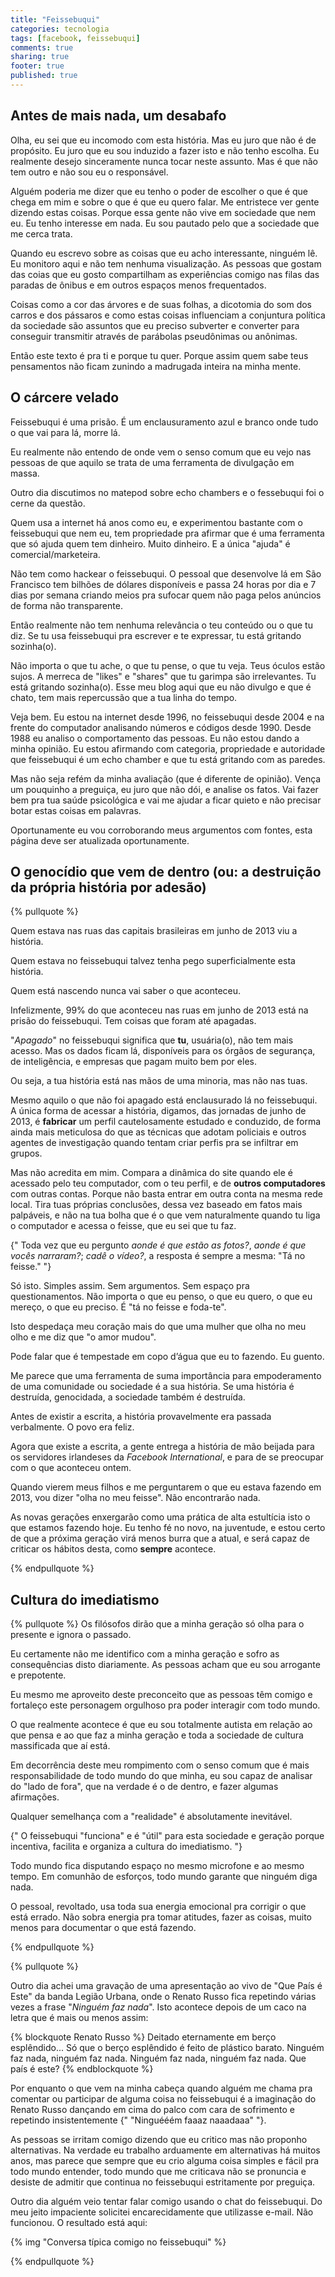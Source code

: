 ```yaml
---
title: "Feissebuqui"
categories: tecnologia
tags: [facebook, feissebuqui]
comments: true
sharing: true
footer: true
published: true
---
```


## Antes de mais nada, um desabafo

Olha, eu sei que eu incomodo com esta história. Mas eu juro que não é de propósito. Eu juro que eu sou induzido a fazer isto e não tenho escolha. Eu realmente desejo sinceramente nunca tocar neste assunto. Mas é que não tem outro e não sou eu o responsável.

Alguém poderia me dizer que eu tenho o poder de escolher o que é que chega em mim e sobre o que é que eu quero falar. Me entristece ver gente dizendo estas coisas. Porque essa gente não vive em sociedade que nem eu. Eu tenho interesse em nada. Eu sou pautado pelo que a sociedade que me cerca trata.

Quando eu escrevo sobre as coisas que eu acho interessante, ninguém lê. Eu monitoro aqui e não tem nenhuma visualização. As pessoas que gostam das coias que eu gosto compartilham as experiências comigo nas filas das paradas de ônibus e em outros espaços menos frequentados.

Coisas como a cor das árvores e de suas folhas, a dicotomia do som dos carros e dos pássaros e como estas coisas influenciam a conjuntura política da sociedade são assuntos que eu preciso subverter e converter para conseguir transmitir através de parábolas pseudônimas ou anônimas.

Então este texto é pra ti e porque tu quer. Porque assim quem sabe teus pensamentos não ficam zunindo a madrugada inteira na minha mente.

<!-- more -->

## O cárcere velado

Feissebuqui é uma prisão. É um enclausuramento azul e branco onde tudo o que vai para lá, morre lá.

Eu realmente não entendo de onde vem o senso comum que eu vejo nas pessoas de que aquilo se trata de uma ferramenta de divulgação em massa.

Outro dia discutimos no matepod sobre echo chambers e o fessebuqui foi o cerne da questão.

Quem usa a internet há anos como eu, e experimentou bastante com o feissebuqui que nem eu, tem propriedade pra afirmar que é uma ferramenta que só ajuda quem tem dinheiro. Muito dinheiro. E a única "ajuda" é comercial/marketeira.

Não tem como hackear o feissebuqui. O pessoal que desenvolve lá em São Francisco tem bilhões de dólares disponíveis e passa 24 horas por dia e 7 dias por semana criando meios pra sufocar quem não paga pelos anúncios de forma não transparente.

Então realmente não tem nenhuma relevância o teu conteúdo ou o que tu diz. Se tu usa feissebuqui pra escrever e te expressar, tu está gritando sozinha(o).

Não importa o que tu ache, o que tu pense, o que tu veja. Teus óculos estão sujos. A merreca de "likes" e "shares" que tu garimpa são irrelevantes. Tu está gritando sozinha(o). Esse meu blog aqui que eu não divulgo e que é chato, tem mais repercussão que a tua linha do tempo.

Veja bem. Eu estou na internet desde 1996, no feissebuqui desde 2004 e na frente do computador analisando números e códigos desde 1990. Desde 1988 eu analiso o comportamento das pessoas. Eu não estou dando a minha opinião. Eu estou afirmando com categoria, propriedade e autoridade que feissebuqui é um echo chamber e que tu está gritando com as paredes.

Mas não seja refém da minha avaliação (que é diferente de opinião). Vença um pouquinho a preguiça, eu juro que não dói, e analise os fatos. Vai fazer bem pra tua saúde psicológica e vai me ajudar a ficar quieto e não precisar botar estas coisas em palavras.

Oportunamente eu vou corroborando meus argumentos com fontes, esta página deve ser atualizada oportunamente.

## O genocídio que vem de dentro (ou: a destruição da própria história por adesão)

{% pullquote %}

Quem estava nas ruas das capitais brasileiras em junho de 2013 viu a história.

Quem estava no feissebuqui talvez tenha pego superficialmente esta história.

Quem está nascendo nunca vai saber o que aconteceu.

Infelizmente, 99% do que aconteceu nas ruas em junho de 2013 está na prisão do feissebuqui. Tem coisas que foram até apagadas.

"*Apagado*" no feissebuqui significa que **tu**, usuária(o), não tem mais acesso. Mas os dados ficam lá, disponíveis para os órgãos de segurança, de inteligência, e empresas que pagam muito bem por eles.

Ou seja, a tua história está nas mãos de uma minoria, mas não nas tuas.

Mesmo aquilo o que não foi apagado está enclausurado lá no feissebuqui. A única forma de acessar a história, digamos, das jornadas de junho de 2013, é **fabricar** um perfil cautelosamente estudado e conduzido, de forma ainda mais meticulosa do que as técnicas que adotam policiais e outros agentes de investigação quando tentam criar perfis pra se infiltrar em grupos.

Mas não acredita em mim. Compara a dinâmica do site quando ele é acessado pelo teu computador, com o teu perfil, e de **outros computadores** com outras contas. Porque não basta entrar em outra conta na mesma rede local. Tira tuas próprias conclusões, dessa vez baseado em fatos mais palpáveis, e não na tua bolha que é o que vem naturalmente quando tu liga o computador e acessa o feisse, que eu sei que tu faz.

{" Toda vez que eu pergunto *aonde é que estão as fotos?*, *aonde é que vocês narraram?*; *cadê o vídeo?*, a resposta é sempre a mesma: "Tá no feisse." "}

Só isto. Simples assim. Sem argumentos. Sem espaço pra questionamentos. Não importa o que eu penso, o que eu quero, o que eu mereço, o que eu preciso. É "tá no feisse e foda-te".

Isto despedaça meu coração mais do que uma mulher que olha no meu olho e me diz que "o amor mudou".

Pode falar que é tempestade em copo d’água que eu to fazendo. Eu guento.

Me parece que uma ferramenta de suma importância para empoderamento de uma comunidade ou sociedade é a sua história. Se uma história é destruída, genocidada, a sociedade também é destruída.

Antes de existir a escrita, a história provavelmente era passada verbalmente. O povo era feliz.

Agora que existe a escrita, a gente entrega a história de mão beijada para os servidores irlandeses da *Facebook International*, e para de se preocupar com o que aconteceu ontem.

Quando vierem meus filhos e me perguntarem o que eu estava fazendo em 2013, vou dizer "olha no meu feisse". Não encontrarão nada.

As novas gerações enxergarão como uma prática de alta estultícia isto o que estamos fazendo hoje. Eu tenho fé no novo, na juventude, e estou certo de que a próxima geração virá menos burra que a atual, e será capaz de criticar os hábitos desta, como **sempre** acontece.

{% endpullquote %}

## Cultura do imediatismo

{% pullquote %}
Os filósofos dirão que a minha geração só olha para o presente e ignora o passado.

Eu certamente não me identifico com a minha geração e sofro as consequências disto diariamente. As pessoas acham que eu sou arrogante e prepotente.

Eu mesmo me aproveito deste preconceito que as pessoas têm comigo e fortaleço este personagem orgulhoso pra poder interagir com todo mundo.

O que realmente acontece é que eu sou totalmente autista em relação ao que pensa e ao que faz a minha geração e toda a sociedade de cultura massificada que aí está.

Em decorrência deste meu rompimento com o senso comum que é mais responsabilidade de todo mundo do que minha, eu sou capaz de analisar do "lado de fora", que na verdade é o de dentro, e fazer algumas afirmações.

Qualquer semelhança com a "realidade" é absolutamente inevitável.

{" O feissebuqui "funciona" e é "útil" para esta sociedade e geração porque incentiva, facilita e organiza a cultura do imediatismo. "}

Todo mundo fica disputando espaço no mesmo microfone e ao mesmo tempo. Em comunhão de esforços, todo mundo garante que ninguém diga nada.

O pessoal, revoltado, usa toda sua energia emocional pra corrigir o que está errado. Não sobra energia pra tomar atitudes, fazer as coisas, muito menos para documentar o que está fazendo.

{% endpullquote %}

{% pullquote %}

Outro dia achei uma gravação de uma apresentação ao vivo de "Que País é Este" da banda Legião Urbana, onde o Renato Russo fica repetindo várias vezes a frase "*Ninguém faz nada*". Isto acontece depois de um caco na letra que é mais ou menos assim:

{% blockquote Renato Russo %}
Deitado eternamente em berço esplêndido...
Só que o berço esplêndido é feito de plástico barato.
Ninguém faz nada, ninguém faz nada.
Ninguém faz nada, ninguém faz nada.
Que país é este?
{% endblockquote %}

Por enquanto o que vem na minha cabeça quando alguém me chama pra comentar ou participar de alguma coisa no feissebuqui é a imaginação do Renato Russo dançando em cima do palco com cara de sofrimento e repetindo insistentemente {" "Ninguééém faaaz naaadaaa" "}.

As pessoas se irritam comigo dizendo que eu critico mas não proponho alternativas. Na verdade eu trabalho arduamente em alternativas há muitos anos, mas parece que sempre que eu crio alguma coisa simples e fácil pra todo mundo entender, todo mundo que me criticava não se pronuncia e desiste de admitir que continua no feissebuqui estritamente por preguiça.

Outro dia alguém veio tentar falar comigo usando o chat do feissebuqui. Do meu jeito impaciente solicitei encarecidamente que utilizasse e-mail. Não funcionou. O resultado está aqui:

{% img [][1] "Conversa típica comigo no feissebuqui" %}

{% endpullquote %}

[1]: /assets/facebookchat1.png
